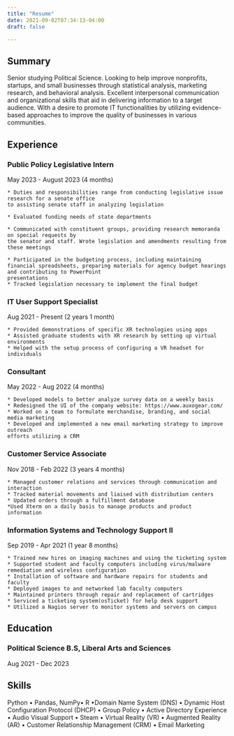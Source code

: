 ```yaml
---
title: "Resume"
date: 2021-09-02T07:34:13-04:00
draft: false

---
```



<!--more-->
## Summary

Senior studying Political Science. Looking to help improve nonprofits, startups, and small businesses through
statistical analysis, marketing research, and behavioral analysis. Excellent interpersonal communication and
organizational skills that aid in delivering information to a target audience. With a desire to promote IT functionalities by
utilizing evidence-based approaches to improve the quality of businesses in various communities.

## Experience

### Public Policy Legislative Intern

May 2023 - August 2023 (4 months)
```
* Duties and responsibilities range from conducting legislative issue research for a senate office
to assisting senate staff in analyzing legislation

* Evaluated funding needs of state departments

* Communicated with constituent groups, providing research memoranda on special requests by
the senator and staff. Wrote legislation and amendments resulting from these meetings 

* Participated in the budgeting process, including maintaining
financial spreadsheets, preparing materials for agency budget hearings and contributing to PowerPoint
presentations
* Tracked legislation necessary to implement the final budget
```
### IT User Support Specialist

Aug 2021 - Present (2 years 1 month)
```
* Provided demonstrations of specific XR technologies using apps
* Assisted graduate students with XR research by setting up virtual environments
* Helped with the setup process of configuring a VR headset for individuals
```
### Consultant

May 2022 - Aug 2022 (4 months)
```
* Developed models to better analyze survey data on a weekly basis
* Redesigned the UI of the company website: https://www.auxogear.com/
* Worked on a team to formulate merchandise, branding, and social media marketing
* Developed and implemented a new email marketing strategy to improve outreach
efforts utilizing a CRM
```
### Customer Service Associate

Nov 2018 - Feb 2022 (3 years 4 months)
```
* Managed customer relations and services through communication and interaction 
* Tracked material movements and liaised with distribution centers
* Updated orders through a fulfillment database 
*Used Xterm on a daily basis to manage products and product information
```
### Information Systems and Technology Support II

Sep 2019 - Apr 2021 (1 year 8 months)
```
* Trained new hires on imaging machines and using the ticketing system
* Supported student and faculty computers including virus/malware remediation and wireless configuration
* Installation of software and hardware repairs for students and faculty
* Deployed images to and networked lab faculty computers
* Maintained printers through repair and replacement of cartridges
* Serviced a ticketing system(osTicket) for help desk support
* Utilized a Nagios server to monitor systems and servers on campus
```
## Education
### Political Science B.S, Liberal Arts and Sciences

Aug 2021 - Dec 2023
## Skills

Python • Pandas, NumPy• R •Domain Name System (DNS) • Dynamic Host Configuration Protocol (DHCP) • Group Policy • Active
Directory Experience • Audio Visual Support • Steam • Virtual Reality (VR) • Augmented Reality (AR) •
Customer Relationship Management (CRM) • Email Marketing
